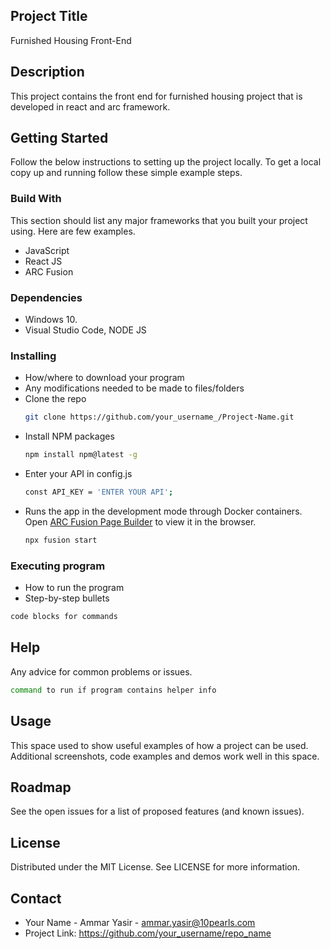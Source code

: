 ## Project Title
Furnished Housing Front-End

## Description
This project contains the front end for furnished housing project that is developed in react and arc framework.

## Getting Started
Follow the below instructions to setting up the project locally. To get a local copy up and running follow these simple example steps.

### Build With
This section should list any major frameworks that you built your project using. Here are few examples.

* JavaScript
* React JS
* ARC Fusion

### Dependencies
* Windows 10.
* Visual Studio Code, NODE JS

### Installing
* How/where to download your program
* Any modifications needed to be made to files/folders
* Clone the repo
  ```sh
  git clone https://github.com/your_username_/Project-Name.git
  ```
* Install NPM packages
  ```sh
  npm install npm@latest -g
  ```
* Enter your API in config.js
   ```sh
  const API_KEY = 'ENTER YOUR API';
   ```
* Runs the app in the development mode through Docker containers.<br />
  Open [ARC Fusion Page Builder](http://localhost/pagebuilder/pages) to view it in the browser.
   ```sh
   npx fusion start
   ```
   
### Executing program
* How to run the program
* Step-by-step bullets
```sh
code blocks for commands
 ```
 
## Help
Any advice for common problems or issues.
```sh
command to run if program contains helper info
```

## Usage
This space used to show useful examples of how a project can be used. Additional screenshots, code examples and demos work well in this space.

## Roadmap
See the open issues for a list of proposed features (and known issues).

## License
Distributed under the MIT License. See LICENSE for more information.

## Contact
* Your Name - Ammar Yasir - ammar.yasir@10pearls.com
* Project Link: https://github.com/your_username/repo_name

